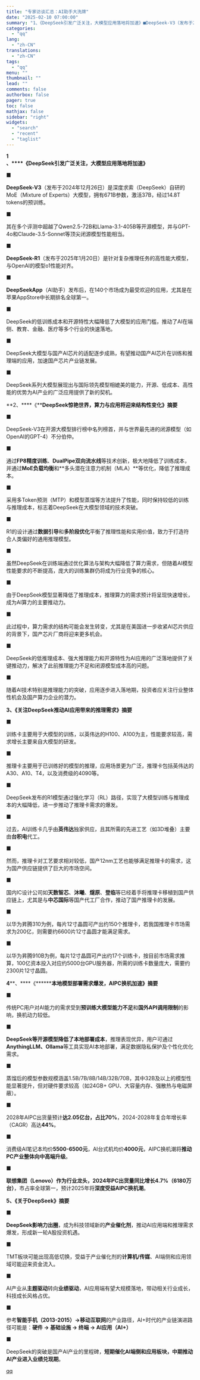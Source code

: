 ```yaml
---
title: "专家访谈汇总：AI助手大洗牌"
date: "2025-02-10 07:00:00"
summary: "1、《DeepSeek引发广泛关注，大模型应用落地将加速》■DeepSeek-V3（发布于2024年..."
categories:
  - "qq"
lang:
  - "zh-CN"
translations:
  - "zh-CN"
tags:
  - "qq"
menu: ""
thumbnail: ""
lead: ""
comments: false
authorbox: false
pager: true
toc: false
mathjax: false
sidebar: "right"
widgets:
  - "search"
  - "recent"
  - "taglist"
---
```


**1**  
**、****《****DeepSeek引发广泛关注，大模型应用落地将加速****》**  

■

**DeepSeek-V3**（发布于2024年12月26日）是深度求索（DeepSeek）自研的MoE（Mixture of Experts）大模型，拥有671B参数，激活37B，经过14.8T tokens的预训练。

■

其在多个评测中超越了Qwen2.5-72B和Llama-3.1-405B等开源模型，并与GPT-4o和Claude-3.5-Sonnet等顶尖闭源模型性能相当。

■

**DeepSeek-R1**（发布于2025年1月20日）是针对复杂推理任务的高性能大模型，与OpenAI的模型o1性能对齐。

■

**DeepSeekApp**（AI助手）发布后，在140个市场成为最受欢迎的应用，尤其是在苹果AppStore中长期排名全球第一。

■

DeepSeek的低训练成本和开源特性大幅降低了大模型的应用门槛，推动了AI在端侧、教育、金融、医疗等多个行业的快速落地。

■

DeepSeek大模型与国产AI芯片的适配逐步成熟，有望推动国产AI芯片在训练和推理端的应用，加速国产芯片产业链发展。

■

DeepSeek系列大模型展现出与国际领先模型相媲美的能力，开源、低成本、高性能的优势为AI产业的广泛应用提供了新的契机。

**2、****《****DeepSeek惊艳世界，算力与应用将迎来结构性变化》摘要**  

■

DeepSeek-V3在开源大模型排行榜中名列榜首，并与世界最先进的闭源模型（如OpenAI的GPT-4）不分伯仲。

■

通过**FP8精度训练**、**DualPipe双向流水线**等技术创新，极大地降低了训练成本，并通过**MoE负载均衡**和\*\*多头潜在注意力机制（MLA）\*\*等优化，降低了推理成本。

■

采用多Token预测（MTP）和模型蒸馏等方法提升了性能，同时保持较低的训练与推理成本，标志着DeepSeek在大模型领域的技术突破。

■

R1的设计通过**数据引导**和**多阶段优化**平衡了推理性能和实用价值，致力于打造符合人类偏好的通用推理模型。

■

虽然DeepSeek在训练端通过优化算法与架构大幅降低了算力需求，但随着AI模型性能要求的不断提高，庞大的训练集群仍将成为行业竞争的核心。

■

由于DeepSeek模型显著降低了推理成本，推理算力的需求预计将呈现快速增长，成为AI算力的主要推动力。

■

此过程中，算力需求的结构可能会发生转变，尤其是在美国进一步收紧AI芯片供应的背景下，国产芯片厂商将迎来更多机会。

■

DeepSeek的低推理成本、强大推理能力和开源特性为AI应用的广泛落地提供了关键推动力，解决了此前推理能力不足和闭源模型成本高的问题。

■

随着AI技术特别是推理能力的突破，应用逐步进入落地期，投资者应关注行业整体性机会及国产算力企业的潜力。

****3、******《****关注DeepSeek推动AI应用带来的推理需求》摘****要**

■

训练卡主要用于大模型的训练，以英伟达的H100、A100为主，性能要求较高，需求增长主要来自大模型的研发。

■

推理卡主要用于已训练好的模型的推理，应用场景更为广泛，推理卡包括英伟达的A30、A10、T4，以及消费级的4090等。

■

DeepSeek发布的R1模型通过强化学习（RL）路径，实现了大模型训练与推理成本的大幅降低，进一步推动了推理卡需求的爆发。

■

过去，AI训练卡几乎由**英伟达**独家供应，且其所需的先进工艺（如3D堆叠）主要由**台积电**代工。

■

然而，推理卡对工艺要求相对较低，国产12nm工艺也能够满足推理卡的需求，这为国产供应链提供了巨大的市场空间。

■

国内IC设计公司如**天数智芯**、**沐曦**、**燧原**、**登临**等已经着手将推理卡移植到国产供应链上，尤其是与**中芯国际**等国产代工厂合作，推动了国产推理卡的发展。

■

以华为昇腾310为例，每片12寸晶圆可产出约150个推理卡，若我国推理卡市场需求为200亿，则需要约6600片12寸晶圆才能满足需求。

■

以华为昇腾910B为例，每片12寸晶圆可产出约17个训练卡，按目前市场需求推算，100亿资本投入对应约5000台GPU服务器，所需的训练卡数量庞大，需要约2300片12寸晶圆。

  


**4****、****《********本地模型部署需求爆发，AIPC换机加速》摘要**

  


■

传统PC用户对AI能力的需求受到**预训练大模型能力不足**和**国外API调用限制**的影响，换机动力较低。

■

**DeepSeek等开源模型降低了本地部署成本**，推理表现优异，用户可通过**AnythingLLM、Ollama**等工具实现AI本地部署，满足数据隐私保护及个性化优化需求。

■

蒸馏后的模型参数规模涵盖1.5B/7B/8B/14B/32B/70B，其中32B及以上的模型性能显著提升，但对硬件要求较高（如24GB+ GPU、大容量内存、强散热与电磁屏蔽）。

■

2028年AIPC出货量预计**达2.05亿台，占比70%**，2024-2028年复合年增长率（CAGR）高达**44%**。

■

消费级AI笔记本均价**5500-6500元**，AI台式机均价**4000元**，AIPC换机潮将**推动PC产业整体向中高端升级**。

■

**联想集团（Lenovo）**作为行业龙头，2024年PC出货量同比增长**4.7%（6180万台）**，市占率全球第一，预计2025年将**深度受益AIPC换机潮**。

**5、《****关于DeepSeek****》摘要**  

■

**DeepSeek影响力出圈**，成为科技领域新的**产业催化剂**，推动AI应用端和推理需求爆发，形成新一轮A股投资机遇。

■

TMT板块可能出现高低切换，受益于产业催化剂的**计算机/传媒**、AI端侧和应用领域可能迎来资金流入。

■

AI产业从**主题驱动**转向**业绩驱动**，AI应用端有望大规模落地，带动相关行业成长，科技成长风格占优。

■

参考**智能手机（2013-2015）→移动互联网**的产业路径，AI+时代的产业链演进路径可能是：**硬件 → 基础设施 → 终端 → AI应用（AI+）**

■

DeepSeek的突破是国产AI产业的里程碑，**短期催化AI端侧和应用板块，中期推动AI产业进入业绩兑现期**。

[qq](https://new.qq.com/rain/a/20250210A010R900)
